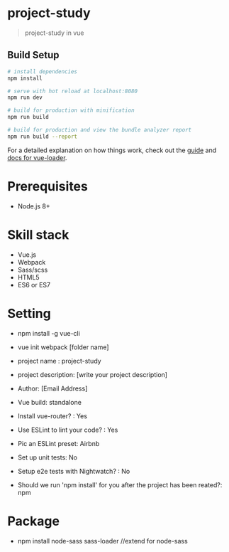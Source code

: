 # project-study

> project-study in vue

## Build Setup

``` bash
# install dependencies
npm install

# serve with hot reload at localhost:8080
npm run dev

# build for production with minification
npm run build

# build for production and view the bundle analyzer report
npm run build --report
```

For a detailed explanation on how things work, check out the [guide](http://vuejs-templates.github.io/webpack/) and [docs for vue-loader](http://vuejs.github.io/vue-loader).

# Prerequisites
- Node.js 8+

# Skill stack
- Vue.js
- Webpack
- Sass/scss
- HTML5
- ES6 or ES7

# Setting

- npm install -g vue-cli

- vue init webpack [folder name]

- project name : project-study

- project description: [write your project description]

- Author: [Email Address]

- Vue build: standalone

- Install vue-router? : Yes

- Use ESLint to lint your code? : Yes

- Pic an ESLint preset: Airbnb

- Set up unit tests: No

- Setup e2e tests with Nightwatch? : No

- Should we run 'npm install' for you after the project has been reated?: npm

# Package
- npm install node-sass sass-loader //extend for node-sass 
